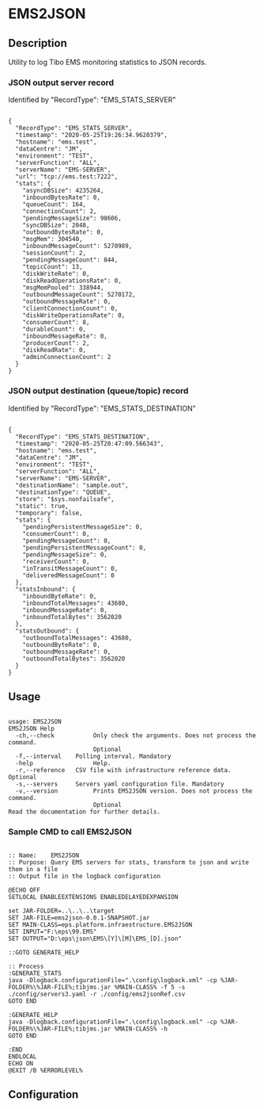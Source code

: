 # EMS2JSON

## Description
Utility to log Tibo EMS monitoring statistics to JSON records.

### JSON output server record
Identified by "RecordType": "EMS_STATS_SERVER"
<pre><code>
{
  "RecordType": "EMS_STATS_SERVER",
  "timestamp": "2020-05-25T19:26:34.9620379",
  "hostname": "ems.test",
  "dataCentre": "JM",
  "environment": "TEST",
  "serverFunction": "ALL",
  "serverName": "EMS-SERVER",
  "url": "tcp://ems.test:7222",
  "stats": {
    "asyncDBSize": 4235264,
    "inboundBytesRate": 0,
    "queueCount": 164,
    "connectionCount": 2,
    "pendingMessageSize": 98606,
    "syncDBSize": 2048,
    "outboundBytesRate": 0,
    "msgMem": 304540,
    "inboundMessageCount": 5270989,
    "sessionCount": 2,
    "pendingMessageCount": 844,
    "topicCount": 13,
    "diskWriteRate": 0,
    "diskReadOperationsRate": 0,
    "msgMemPooled": 338944,
    "outboundMessageCount": 5270172,
    "outboundMessageRate": 0,
    "clientConnectionCount": 0,
    "diskWriteOperationsRate": 0,
    "consumerCount": 8,
    "durableCount": 0,
    "inboundMessageRate": 0,
    "producerCount": 2,
    "diskReadRate": 0,
    "adminConnectionCount": 2
  }
}
</code></pre>

### JSON output destination (queue/topic) record
Identified by "RecordType": "EMS_STATS_DESTINATION"
<pre><code>
{
  "RecordType": "EMS_STATS_DESTINATION",
  "timestamp": "2020-05-25T20:47:09.566343",
  "hostname": "ems.test",
  "dataCentre": "JM",
  "environment": "TEST",
  "serverFunction": "ALL",
  "serverName": "EMS-SERVER",
  "destinationName": "sample.out",
  "destinationType": "QUEUE",
  "store": "$sys.nonfailsafe",
  "static": true,
  "temporary": false,
  "stats": {
    "pendingPersistentMessageSize": 0,
    "consumerCount": 0,
    "pendingMessageCount": 0,
    "pendingPersistentMessageCount": 0,
    "pendingMessageSize": 0,
    "receiverCount": 0,
    "inTransitMessageCount": 0,
    "deliveredMessageCount": 0
  },
  "statsInbound": {
    "inboundByteRate": 0,
    "inboundTotalMessages": 43680,
    "inboundMessageRate": 0,
    "inboundTotalBytes": 3562020
  },
  "statsOutbound": {
    "outboundTotalMessages": 43680,
    "outboundByteRate": 0,
    "outboundMessageRate": 0,
    "outboundTotalBytes": 3562020
  }
}
</code></pre>

## Usage
<pre><code>
usage: EMS2JSON
EMS2JSON Help
  -ch,--check           Only check the arguments. Does not process the command.
                        Optional
  -f,--interval <arg>   Polling interval. Mandatory
  -help                 Help.
  -r,--reference <arg>  CSV file with infrastructure reference data. Optional
  -s,--servers <arg>    Servers yaml configuration file. Mandatory
  -v,--version          Prints EMS2JSON version. Does not process the command.
                        Optional
Read the documentation for further details.
</code></pre>

### Sample CMD to call EMS2JSON
<pre><code>
:: Name:    EMS2JSON
:: Purpose: Query EMS servers for stats, transform to json and write them in a file
:: Output file in the logback configuration

@ECHO OFF
SETLOCAL ENABLEEXTENSIONS ENABLEDELAYEDEXPANSION

set JAR-FOLDER=..\..\..\target
SET JAR-FILE=ems2json-0.0.1-SNAPSHOT.jar
SET MAIN-CLASS=eps.platform.infraestructure.EMS2JSON
SET INPUT="F:\eps\99.EMS"
SET OUTPUT="D:\eps\json\EMS\[Y]\[M]\EMS_[D].json"

::GOTO GENERATE_HELP

:: Process
:GENERATE_STATS
java -Dlogback.configurationFile=".\config\logback.xml" -cp %JAR-FOLDER%\%JAR-FILE%;tibjms.jar %MAIN-CLASS% -f 5 -s ./config/servers3.yaml -r ./config/ems2jsonRef.csv
GOTO END

:GENERATE_HELP
java -Dlogback.configurationFile=".\config\logback.xml" -cp %JAR-FOLDER%\%JAR-FILE%;tibjms.jar %MAIN-CLASS% -h
GOTO END

:END
ENDLOCAL
ECHO ON
@EXIT /B %ERRORLEVEL%
</code></pre>

## Configuration

